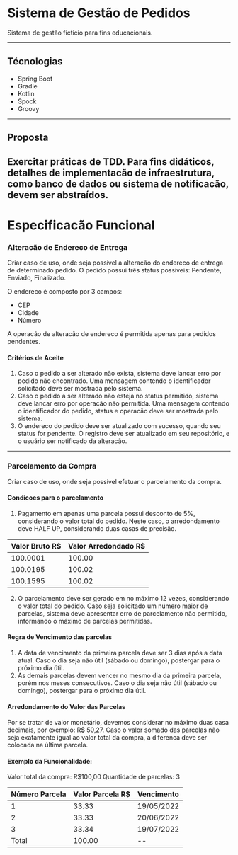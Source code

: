 # Sistema de Gestão de Pedidos
Sistema de gestão fictício para fins educacionais.

---
## Técnologias
* Spring Boot
* Gradle
* Kotlin
* Spock
* Groovy
---

## Proposta
Exercitar práticas de TDD.
Para fins didáticos, detalhes de implementacão de infraestrutura, como banco de dados ou sistema de notificacão, devem ser abstraídos.
---

# Especificacão Funcional

### Alteracão de Endereco de Entrega
Criar caso de uso, onde seja possível a alteracão do endereco de entrega de determinado pedido.
O pedido possui três status possíveis: Pendente, Enviado, Finalizado. 

O endereco é composto por 3 campos:
* CEP
* Cidade
* Número

A operacão de alteracão de endereco é permitida apenas para pedidos pendentes.

#### Critérios de Aceite
1. Caso o pedido a ser alterado não exista, sistema deve lancar erro por pedido não encontrado. Uma mensagem contendo o identificador solicitado deve ser mostrada pelo sistema.
2. Caso o pedido a ser alterado não esteja no status permitido, sistema deve lancar erro por operacão não permitida. Uma mensagem contendo o identificador do pedido, status e operacão deve ser mostrada pelo sistema.
3. O endereco do pedido deve ser atualizado com sucesso, quando seu status for pendente. O registro deve ser atualizado em seu repositório, e o usuário ser notificado da alteracão.
---

### Parcelamento da Compra
Criar caso de uso, onde seja possível efetuar o parcelamento da compra.

#### Condicoes para o parcelamento
1. Pagamento em apenas uma parcela possui desconto de 5%, considerando o valor total do pedido. Neste caso, o arredondamento deve HALF UP, considerando duas casas de precisão.

| Valor Bruto R$ | Valor Arredondado R$ |
|----------------|----------------------|
| 100.0001       | 100.00               |
| 100.0195       | 100.02               |
| 100.1595       | 100.02               |

2. O parcelamento deve ser gerado em no máximo 12 vezes, considerando o valor total do pedido. Caso seja solicitado um número maior de parcelas, sistema deve apresentar erro de parcelamento não permitido, informando o máximo de parcelas permitidas.

#### Regra de Vencimento das parcelas
1. A data de vencimento da primeira parcela deve ser 3 dias após a data atual. Caso o dia seja não útil (sábado ou domingo), postergar para o próximo dia útil.
2. As demais parcelas devem vencer no mesmo dia da primeira parcela, porém nos meses consecutivos. Caso o dia seja não útil (sábado ou domingo), postergar para o próximo dia útil.

#### Arredondamento do Valor das Parcelas
Por se tratar de valor monetário, devemos considerar no máximo duas casa decimais, por exemplo: R$ 50,27.
Caso o valor somado das parcelas não seja exatamente igual ao valor total da compra, a diferenca deve ser colocada na última parcela.

#### Exemplo da Funcionalidade:
Valor total da compra: R$100,00
Quantidade de parcelas: 3

| Número Parcela   | Valor Parcela R$ | Vencimento |
|------------------|------------------|------------|
| 1                | 33.33            | 19/05/2022 |
| 2                | 33.33            | 20/06/2022 |
| 3                | 33.34            | 19/07/2022 |
| Total            | 100.00           | --         |
